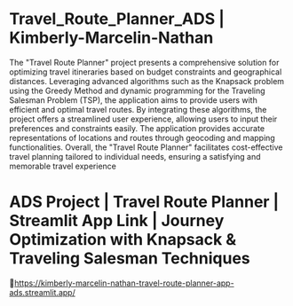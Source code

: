 # Travel_Route_Planner_ADS | Kimberly-Marcelin-Nathan

The "Travel Route Planner" project presents a comprehensive solution for optimizing travel itineraries based on budget constraints and geographical distances. 
Leveraging advanced algorithms such as the Knapsack problem using the Greedy Method and dynamic programming for the Traveling Salesman Problem (TSP), 
the application aims to provide users with efficient and optimal travel routes. By integrating these algorithms, the project offers a streamlined user experience, 
allowing users to input their preferences and constraints easily. The application provides accurate representations of locations and routes through geocoding and mapping functionalities. 
Overall, the "Travel Route Planner" facilitates cost-effective travel planning tailored to individual needs, ensuring a satisfying and memorable travel experience

# ADS Project | Travel Route Planner | Streamlit App Link | Journey Optimization with Knapsack & Traveling Salesman Techniques

🔗https://kimberly-marcelin-nathan-travel-route-planner-app-ads.streamlit.app/
